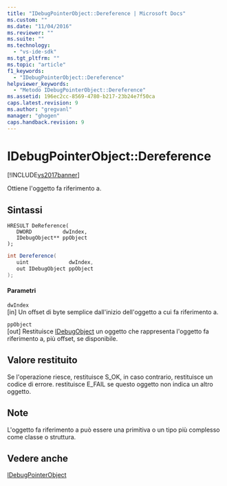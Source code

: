 ```yaml
---
title: "IDebugPointerObject::Dereference | Microsoft Docs"
ms.custom: ""
ms.date: "11/04/2016"
ms.reviewer: ""
ms.suite: ""
ms.technology: 
  - "vs-ide-sdk"
ms.tgt_pltfrm: ""
ms.topic: "article"
f1_keywords: 
  - "IDebugPointerObject::Dereference"
helpviewer_keywords: 
  - "Metodo IDebugPointerObject::Dereference"
ms.assetid: 196ec2cc-8569-4780-b217-23b24e7f50ca
caps.latest.revision: 9
ms.author: "gregvanl"
manager: "ghogen"
caps.handback.revision: 9
---
```

# IDebugPointerObject::Dereference
[!INCLUDE[vs2017banner](../../../code-quality/includes/vs2017banner.md)]

Ottiene l'oggetto fa riferimento a.  
  
## Sintassi  
  
```cpp#  
HRESULT DeReference(   
   DWORD          dwIndex,  
   IDebugObject** ppObject  
);  
```  
  
```c#  
int Dereference(  
   uint             dwIndex,   
   out IDebugObject ppObject  
);  
```  
  
#### Parametri  
 `dwIndex`  
 \[in\]  Un offset di byte semplice dall'inizio dell'oggetto a cui fa riferimento a.  
  
 `ppObject`  
 \[out\]  Restituisce [IDebugObject](../../../extensibility/debugger/reference/idebugobject.md) un oggetto che rappresenta l'oggetto fa riferimento a, più offset, se disponibile.  
  
## Valore restituito  
 Se l'operazione riesce, restituisce S\_OK, in caso contrario, restituisce un codice di errore.  restituisce E\_FAIL se questo oggetto non indica un altro oggetto.  
  
## Note  
 L'oggetto fa riferimento a può essere una primitiva o un tipo più complesso come classe o struttura.  
  
## Vedere anche  
 [IDebugPointerObject](../../../extensibility/debugger/reference/idebugpointerobject.md)